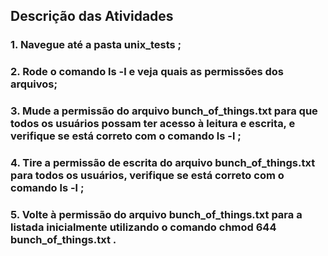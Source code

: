 ## Descrição das Atividades

### 1. Navegue até a pasta unix_tests ;
### 2. Rode o comando ls -l e veja quais as permissões dos arquivos;
### 3. Mude a permissão do arquivo bunch_of_things.txt para que todos os usuários possam ter acesso à leitura e escrita, e verifique se está correto com o comando ls -l ;
### 4. Tire a permissão de escrita do arquivo bunch_of_things.txt para todos os usuários, verifique se está correto com o comando ls -l ;
### 5. Volte à permissão do arquivo bunch_of_things.txt para a listada inicialmente utilizando o comando chmod 644 bunch_of_things.txt .